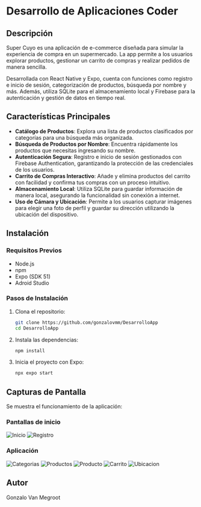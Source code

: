 # Desarrollo de Aplicaciones Coder

## Descripción

Super Cuyo es una aplicación de e-commerce diseñada para simular la experiencia de compra en un supermercado. La app permite a los usuarios explorar productos, gestionar un carrito de compras y realizar pedidos de manera sencilla.

Desarrollada con React Native y Expo, cuenta con funciones como registro e inicio de sesión, categorización de productos, búsqueda por nombre y más. Además, utiliza SQLite para el almacenamiento local y Firebase para la autenticación y gestión de datos en tiempo real.

## Características Principales 
- **Catálogo de Productos**: Explora una lista de productos clasificados por categorías para una búsqueda más organizada.
- **Búsqueda de Productos por Nombre**: Encuentra rápidamente los productos que necesitas ingresando su nombre.
- **Autenticación Segura**: Registro e inicio de sesión gestionados con Firebase Authentication, garantizando la protección de las credenciales de los usuarios.
- **Carrito de Compras Interactivo**: Añade y elimina productos del carrito con facilidad y confirma tus compras con un proceso intuitivo.
- **Almacenamiento Local**: Utiliza SQLite para guardar información de manera local, asegurando la funcionalidad sin conexión a internet.
- **Uso de Cámara y Ubicación**: Permite a los usuarios capturar imágenes para elegir una foto de perfil y guardar su dirección utilizando la ubicación del dispositivo.


## Instalación

### Requisitos Previos

- Node.js
- npm 
- Expo (SDK 51)
- Adroid Studio

### Pasos de Instalación

1. Clona el repositorio:

    ```bash
    git clone https://github.com/gonzalovmm/DesarrolloApp
    cd DesarrolloApp
    ```

2. Instala las dependencias:

    ```bash
    npm install
    ```

3. Inicia el proyecto con Expo:

    ```bash
    npx expo start
    ```

## Capturas de Pantalla 
Se muestra el funcionamiento de la aplicación: 
### Pantallas de inicio

![Inicio](../capturas/Login.png)
![Registro](../capturas/SignUp.png)
### Aplicación

![Categorias](./capturas/categorias.png)
![Productos](./capturas/productos.png)
![Producto](./capturas/producto.png)
![Carrito](./capturas/carrito.png)
![Ubicacion](./capturas/ubicacion.png)

## Autor
 
Gonzalo Van Megroot

